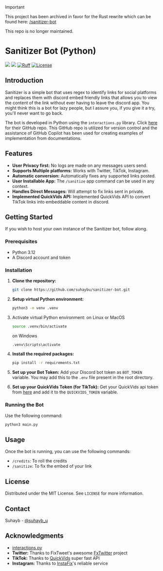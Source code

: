 > [!IMPORTANT]
> This project has been archived in favor for the Rust rewrite which can be found here: [/sanitizer-bot](https://github.com/suhaybu/sanitizer-bot)
> 
> This repo is no longer maintained.

# Sanitizer Bot (Python)

[![](https://img.shields.io/pypi/v/discord-py-interactions.svg?label=Interactions.py&logo=pypi)](https://github.com/interactions-py/interactions.py)
![](https://img.shields.io/badge/Python-3.12+-1081c1?logo=python)
[![Ruff](https://img.shields.io/endpoint?url=https://raw.githubusercontent.com/astral-sh/ruff/main/assets/badge/v2.json)](https://github.com/astral-sh/ruff)
[![License](https://img.shields.io/badge/license-CC0_1.0-v1)](https://github.com/Suhaybu/Sanitizer-bot/blob/main/LICENSE)


## Introduction

Sanitizer is a simple bot that uses regex to identify links for social platforms and replaces them with discord embed friendly links that allows you to view the content of the link without ever having to leave the discord app. You might think this is a bot for lazy people, but I assure you, if you give it a try, you'll never want to go back.

The bot is developed in Python using the `interactions.py` library. Click [here](https://github.com/interactions-py/interactions.py) for their GitHub repo. This GitHub repo is utilized for version control and the assistance of GitHub Copilot has been used for creating examples of implementation from documentations.


## Features

-   **User Privacy first:** No logs are made on any messages users send.
-   **Supports Multiple platforms:** Works with Twitter, TikTok, Instagram.
-   **Automatic conversion:** Automatically fixes any supported links posted.
-   **User Installable App:** The `/sanitize` app command can be used in any context.
-   **Handles Direct Messages:** Will attempt to fix links sent in private.
-   **Implemented QuickVids API:** Implemented QuickVids API to convert TikTok links into embeddable content in discord.

## Getting Started

If you wish to host your own instance of the Sanitizer bot, follow along.

### Prerequisites

-   Python 3.12
-   A Discord account and token

### Installation

1. **Clone the repository:**
    ```bash
    git clone https://github.com/suhaybu/sanitizer-bot.git
    ```
2. **Setup virtual Python environment:**
    ```bash
    python3 -m venv .venv
    ```
3. Activate virtual Python environment:
   on Linux or MacOS
    ```bash
    source .venv/bin/activate
    ```
    on Windows
    ```bash
    .venv\Scripts\activate
    ```
3. **Install the required packages:**
    ```bash
    pip install -r requirements.txt
    ```
4. **Set up your Bot Token:**
   Add your Discord bot token as `BOT_TOKEN` variable. You may add this to the `.env` file present in the root directory.

5. **Set up your QuickVids Token (for TikTok):**
	Get your QuickVids api token from [here](https://quickvids.win/dashboard/me) and add it to the `QUICKVIDS_TOKEN` variable.

### Running the Bot

Use the following command:

```bash
python3 main.py
```

## Usage

Once the bot is running, you can use the following commands:

-   `/credits`: To roll the credits
-   `/sanitize`: To fix the embed of your link

## License

Distributed under the MIT License. See `LICENSE` for more information.

## Contact

Suhayb - [@suhayb_u](https://twitter.com/suhayb_u)


## Acknowledgments
-   [interactions.py](https://github.com/interactions-py/interactions.py)
-   **Twitter:** Thanks to FixTweet's awesome [FxTwitter](https://github.com/FixTweet/FxTwitter) project
-   **TikTok:** Thanks to [QuickVids](https://quickvids.app/) super fast API
-   **Instagram:** Thanks to [InstaFix](https://github.com/Wikidepia/InstaFix)'s reliable service
